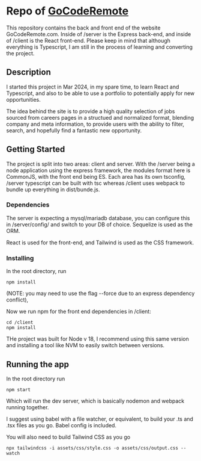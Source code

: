 # Repo of [GoCodeRemote](https://gocoderemote.com/)

This repository contains the back and front end of the website GoCodeRemote.com. Inside of /server is the Express back-end, and inside of /client is the React front-end. Please keep in mind that although everything is Typescript, I am still in the process of learning and converting the project.

## Description

I started this project in Mar 2024, in my spare time, to learn React and Typescript, and also to be able to use a portfolio to potentially apply for new opportunities.

The idea behind the site is to provide a high quality selection of jobs sourced from careers pages in a structued and normalized format, blending company and meta information, to provide users with the ability to filter, search, and hopefully find a fantastic new opportunity.

## Getting Started

The project is split into two areas: client and server. With the /server being a node application using the express framework, the modules format here is CommonJS, with the front end being ES. Each area has its own tsconfig, /server typescript can be built with tsc whereas /client uses webpack to bundle up everything in dist/bunde.js.

### Dependencies

The server is expecting a mysql/mariadb database, you can configure this in /server/config/ and switch to your DB of choice. Sequelize is used as the ORM.

React is used for the front-end, and Tailwind is used as the CSS framework.


### Installing

In the root directory, run

```
npm install
```

(NOTE: you may need to use the flag --force due to an express dependency conflict),

Now we run npm for the front end dependencies in /client:

```
cd /client
npm install
```

THe project was built for Node v 18, I recommend using this same version and installing a tool like NVM to easily switch between versions.

## Running the app

In the root directory run

```
npm start
```

Which will run the dev server, which is basically nodemon and webpack running together.

I suggest using babel with a file watcher, or equivalent, to build your .ts and .tsx files as you go. Babel config is included.

You will also need to build Tailwind CSS as you go

```
npx tailwindcss -i assets/css/style.css -o assets/css/output.css --watch
```
